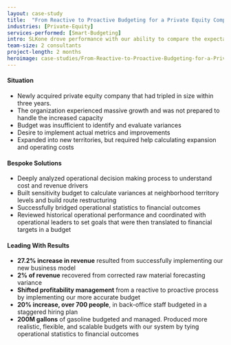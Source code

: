 ```yaml
---
layout: case-study
title:  "From Reactive to Proactive Budgeting for a Private Equity Company"
industries: [Private-Equity]
services-performed: [Smart-Budgeting]
intro: SLKone drove performance with our ability to compare the expectations and results that tie operations and finance.  We empowered the organization to appropriately distribute resources based on needs and outcomes
team-size: 2 consultants
project-length: 2 months
heroimage: case-studies/From-Reactive-to-Proactive-Budgeting-for-a-Private-Equity-Company.jpg
---
```


#### Situation
- Newly acquired private equity company that had tripled in size within three years.
- The organization experienced massive growth and was not prepared to handle the increased capacity
- Budget was insufficient to identify and evaluate variances
- Desire to implement actual metrics and improvements
- Expanded into new territories, but required help calculating expansion and operating costs

#### Bespoke Solutions
- Deeply analyzed operational decision making process to understand cost and revenue drivers
- Built sensitivity budget to calculate variances at neighborhood territory levels and build route restructuring
- Successfully bridged operational statistics to financial outcomes
- Reviewed historical operational performance and coordinated with operational leaders to set goals that were then translated to financial targets in a budget

#### Leading With Results
- **27.2% increase in revenue** resulted from successfully implementing our new business model
- **2% of revenue** recovered from corrected raw material forecasting variance
- **Shifted profitability management** from a reactive to proactive process by implementing our more accurate budget
- **20% increase, over 700 people**, in back-office staff budgeted in a staggered hiring plan
- **200M gallons** of gasoline budgeted and managed.  Produced more realistic, flexible, and scalable budgets with our system by tying operational statistics to financial outcomes
